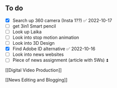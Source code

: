 ## To do
- [x] Search up 360 camera (Insta 1??) ✅ 2022-10-17
- [ ]  get 3in1 Smart pencil 
- [ ] Look up Laika
- [ ] Look into stop motion animation
- [ ] Look into 3D Design
- [x] Find Adobe ID alternative ✅ 2022-10-16
- [ ] Look into news websites
- [ ] Piece of news assignment (article with 5Ws) ⏫ 

[[Digital Video Production]]

[[News Editing and Blogging]]